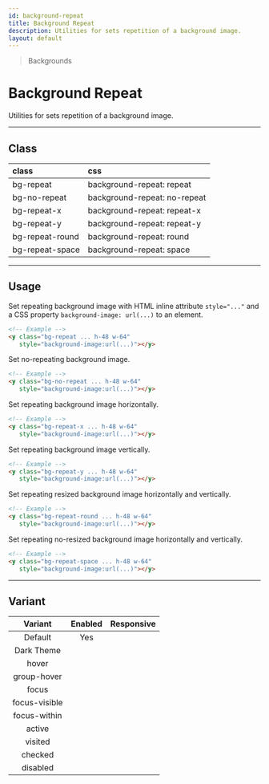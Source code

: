 ```yaml
---
id: background-repeat
title: Background Repeat
description: Utilities for sets repetition of a background image.
layout: default
---
```


> Backgrounds

# Background Repeat

Utilities for sets repetition of a background image.

---

## Class

| <span class="px-3 py-1 text-white (dark)text-charcoal-100 bg-charcoal-100 (dark)bg-gray-600 rounded-full">class</span> | <span class="px-3 py-1 text-white (dark)text-charcoal-100 bg-charcoal-100 (dark)bg-gray-600 rounded-full">css</span> |
|:--|:--|
| bg-repeat | background-repeat: repeat |
| bg-no-repeat | background-repeat: no-repeat |
| bg-repeat-x | background-repeat: repeat-x |
| bg-repeat-y | background-repeat: repeat-y |
| bg-repeat-round | background-repeat: round |
| bg-repeat-space | background-repeat: space |

---

## Usage

Set repeating background image with HTML inline attribute `style="..."` and a CSS property `background-image: url(...)` to an element.

<y class="my-2 mx-auto w-64 bg-red-200">
  <y class="h-48 w-64 bg-repeat" style="background-image:url(https://picsum.photos/80?=1)"></y>
</y>

```html
<!-- Example -->
<y class="bg-repeat ... h-48 w-64"
   style="background-image:url(...)"></y>
```

Set no-repeating background image.

<y class="my-2 mx-auto w-64 bg-red-200">
  <y class="h-48 w-64 bg-no-repeat" style="background-image:url(https://picsum.photos/80?=1)"></y>
</y>

```html
<!-- Example -->
<y class="bg-no-repeat ... h-48 w-64"
   style="background-image:url(...)"></y>
```

Set repeating background image horizontally.

<y class="my-2 mx-auto w-64 bg-red-200">
  <y class="h-48 w-64 bg-repeat-x" style="background-image:url(https://picsum.photos/80?=1)"></y>
</y>

```html
<!-- Example -->
<y class="bg-repeat-x ... h-48 w-64"
   style="background-image:url(...)"></y>
```

Set repeating background image vertically.

<y class="my-2 mx-auto w-64 bg-red-200">
  <y class="h-48 w-64 bg-repeat-y" style="background-image:url(https://picsum.photos/80?=1)"></y>
</y>

```html
<!-- Example -->
<y class="bg-repeat-y ... h-48 w-64"
   style="background-image:url(...)"></y>
```

Set repeating resized background image horizontally and vertically.

<y class="my-2 mx-auto w-64 bg-red-200">
  <y class="h-48 w-64 bg-repeat-round" style="background-image:url(https://picsum.photos/80?=1)"></y>
</y>

```html
<!-- Example -->
<y class="bg-repeat-round ... h-48 w-64"
   style="background-image:url(...)"></y>
```

Set repeating no-resized background image horizontally and vertically.

<y class="my-2 mx-auto w-64 bg-red-200">
  <y class="h-48 w-64 bg-repeat-space" style="background-image:url(https://picsum.photos/80?=1)"></y>
</y>

```html
<!-- Example -->
<y class="bg-repeat-space ... h-48 w-64"
   style="background-image:url(...)"></y>
```

---

## Variant

| <span class="font-semibold underline">Variant</span> | <span class="font-semibold underline">Enabled</span> | <span class="font-semibold underline">Responsive</span> |
|:-:|:-:|:-:|
| Default | Yes | |
| Dark Theme | | |
| hover| | |
| group-hover | | |
| focus | | |
| focus-visible | | |
| focus-within | | |
| active | | |
| visited | | |
| checked | | |
| disabled | | |